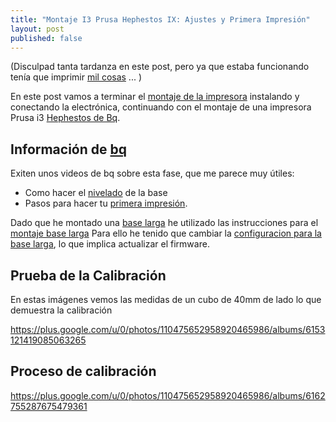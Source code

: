```yaml
---
title: "Montaje I3 Prusa Hephestos IX: Ajustes y Primera Impresión"
layout: post
published: false
---
```


(Disculpad tanta tardanza en este post, pero ya que estaba funcionando tenía que imprimir [mil cosas](http://www.thingiverse.com/javacasm/collections) ... )

En este post vamos a terminar el [montaje de la impresora](http://blog.elcacharreo.com/tag/hephestos/) instalando y conectando la electrónica, continuando con el montaje de una impresora Prusa i3 [Hephestos de Bq](http://bq.com/es/prusa). 


## Información de [bq](http://bq.com/es/)

Exiten unos videos de bq sobre esta fase, que me parece muy útiles:
* Como hacer el [nivelado](http://diwo.bq.com/video/nivelado-de-la-base-prusa-i3-hephestos/) de la base
* Pasos para hacer tu [primera impresión](http://diwo.bq.com/video/primera-impresion-con-la-prusa-i3-hephestos/).

Dado que he montado una [base larga](http://diwo.bq.com/amplia-tu-prusa-con-el-kit-de-actualizacion-a-base-larga/) he utilizado las instrucciones para el [montaje base larga](http://diwo.bq.com/montaje-de-la-actualizacion-a-base-larga/)
Para ello he tenido que cambiar la [configuracion para la base larga](http://diwo.bq.com/configuracion-de-software-para-la-ampliacion-a-base-larga/), lo que implica actualizar el firmware.

## Prueba de la Calibración

En estas imágenes vemos las medidas de un cubo de 40mm de lado lo que demuestra la calibración 

https://plus.google.com/u/0/photos/110475652958920465986/albums/6153121419085063265

## Proceso de calibración

https://plus.google.com/u/0/photos/110475652958920465986/albums/6162755287675479361